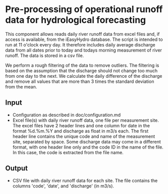 # Pre-processing of operational runoff data for hydrological forecasting
This component allows reads daily river runoff data from excel files and, if access is available, from the iEasyHydro database. The script is intended to run at 11 o'clock every day. It therefore includes daily average discharge data from all dates prior to today and todays morning measurement of river runoff. The data is stored in a csv file.

We perform a rough filtering of the data to remove outliers. The filtering is based on the assumption that the discharge should not change too much from one day to the next. We calculate the daily difference of the discharge and remove all values that are more than 3 times the standard deviation from the mean.

## Input
- Configuration as described in doc/configuration.md
- Excel file(s) with daily river runoff data, one file per measurement site. The excel files have 2 header lines and one column for date in the format %d.%m.%Y and discharge as float in m3/s each. The first header line contains the unique code and name of the measurement site, separated by space. Some discharge data may come in a different format, with one header line only and the code ID in the name of the file. In this case, the code is extracted from the file name.

## Output
- CSV file with daily river runoff data for each site. The file contains the columns 'code', 'date', and 'discharge' (in m3/s).




